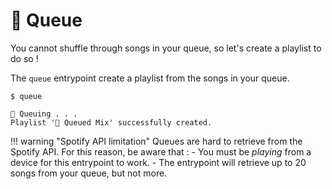 # 🔮 Queue

You cannot shuffle through songs in your queue, so let's create a playlist to do so !

The `queue` entrypoint create a playlist from the songs in your queue.

<div class="termy">

```console
$ queue 

🔮 Queuing . . .
Playlist '🔮 Queued Mix' successfully created.
```
</div>


!!! warning "Spotify API limitation"
    Queues are hard to retrieve from the Spotify API. For this reason, be aware that :
        - You must be _playing_ from a device for this entrypoint to work.
        - The entrypoint will retrieve up to 20 songs from your queue, but not more.

